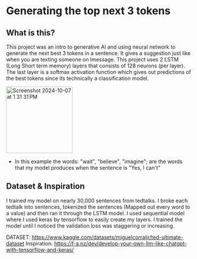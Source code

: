 # Generating the top next 3 tokens

## What is this?

This project was an intro to generative AI and using neural network to generate the next best 3 tokens in a sentence. It gives a suggestion just like when you are texting someone on Imessage. This project uses 2 LSTM (Long Short term memory) layers that consists of 128 neurons (per layer). The last layer is a softmax activation function which gives out predictions of the best tokens since its technically a classification model. 

<img width="180" alt="Screenshot 2024-10-07 at 1 31 31 PM" src="https://github.com/user-attachments/assets/c117e1fd-2917-407b-9356-052085136c30">

* In this example the words: "wait", "believe", "imagine"; are the words that my model produces when the sentence is "Yes, I can't"


## Dataset & Inspiration

I trained my model on nearly 30,000 sentences from tedtalks. I broke each tedtalk into sentences, tokenized the sentences (Mapped out every word to a value) and then ran it through the LSTM model. I used sequential model where I used keras by tensorflow to easily create my layers. I trained the model until I noticed the validation loss was staggering or increasing.

DATASET: https://www.kaggle.com/datasets/miguelcorraljr/ted-ultimate-dataset
Inspiration: https://f-a.nz/dev/develop-your-own-llm-like-chatgpt-with-tensorflow-and-keras/
